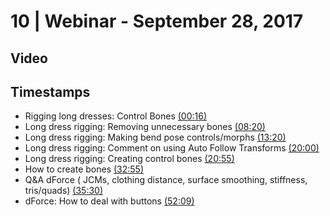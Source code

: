 # 10 | Webinar - September 28, 2017
## Video
<div class="responsive-container"><div id="player"></div></div>
<script>
      var tag = document.createElement('script');
      tag.src = "https://www.youtube.com/iframe_api";
      var firstScriptTag = document.getElementsByTagName('script')[0];
      firstScriptTag.parentNode.insertBefore(tag, firstScriptTag);
      var player;
      function onYouTubeIframeAPIReady() {
        player = new YT.Player('player', {
          videoId: 'zRGpSozh8Xk',
        });
      }
    
    function setCurrentTime(slideNum) {
    var object = [16, 500, 800, 1200, 1255, 1975, 2130, 3129]
    player.seekTo(object[slideNum]);
  }
</script>
    
## Timestamps
* Rigging long dresses: Control Bones <a href="javascript:void(0);" onclick="setCurrentTime(0)">(00:16)</a>
* Long dress rigging: Removing unnecessary bones <a href="javascript:void(0);" onclick="setCurrentTime(1)">(08:20)</a>
* Long dress rigging: Making bend pose controls/morphs <a href="javascript:void(0);" onclick="setCurrentTime(2)">(13:20)</a>
* Long dress rigging: Comment on using Auto Follow Transforms <a href="javascript:void(0);" onclick="setCurrentTime(3)">(20:00)</a>
* Long dress rigging: Creating control bones <a href="javascript:void(0);" onclick="setCurrentTime(4)">(20:55)</a>
* How to create bones <a href="javascript:void(0);" onclick="setCurrentTime(5)">(32:55)</a>
* Q&A dForce ( JCMs, clothing distance, surface smoothing, stiffness, tris/quads) <a href="javascript:void(0);" onclick="setCurrentTime(6)">(35:30)</a>
* dForce: How to deal with buttons <a href="javascript:void(0);" onclick="setCurrentTime(7)">(52:09)</a>
